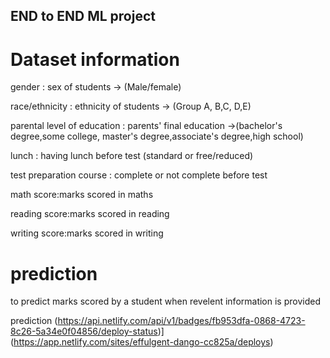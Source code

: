## END to END ML project

# Dataset information
gender : sex of students -> (Male/female)

race/ethnicity : ethnicity of students -> (Group A, B,C, D,E)

parental level of education : parents' final education ->(bachelor's degree,some college,
master's degree,associate's degree,high school)

lunch : having lunch before test (standard or free/reduced)

test preparation course : complete or not complete before test

math score:marks scored in maths

reading score:marks scored in reading

writing score:marks scored in writing

# prediction

to predict marks scored by a student when revelent information is provided

prediction  (https://api.netlify.com/api/v1/badges/fb953dfa-0868-4723-8c26-5a34e0f04856/deploy-status)](https://app.netlify.com/sites/effulgent-dango-cc825a/deploys)
